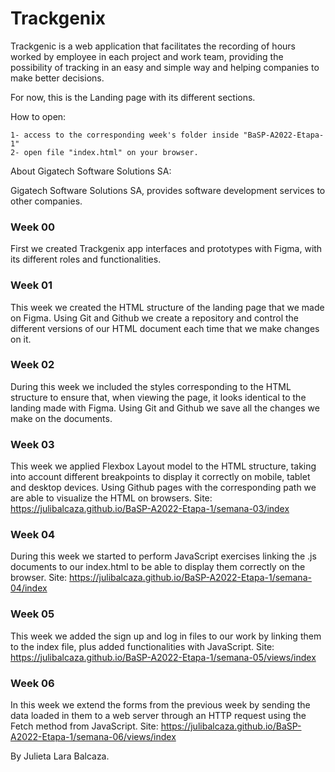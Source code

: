 # Trackgenix

Trackgenic is a web application that facilitates the recording of hours worked by employee in each project and work team, providing the possibility of tracking in an easy and simple way and helping companies to make better decisions.

For now, this is the Landing page with its different sections.

How to open:
```
1- access to the corresponding week's folder inside "BaSP-A2022-Etapa-1"
2- open file "index.html" on your browser.
```

About Gigatech Software Solutions SA:

Gigatech Software Solutions SA, provides software development services to other companies.

### Week 00
First we created Trackgenix app interfaces and prototypes with Figma, with its different roles and functionalities.

### Week 01
This week we created the HTML structure of the landing page that we made on Figma.
Using Git and Github we create a repository and control the different versions of our HTML document each time that we make changes on it.

### Week 02
During this week we included the styles corresponding to the HTML structure to ensure that, when viewing the page,
it looks identical to the landing made with Figma.
Using Git and Github we save all the changes we make on the documents.

### Week 03
This week we applied Flexbox Layout model to the HTML structure, taking into account different breakpoints to display it correctly on mobile, tablet and desktop devices.
Using Github pages with the corresponding path we are able to visualize the HTML on browsers.
Site:
https://julibalcaza.github.io/BaSP-A2022-Etapa-1/semana-03/index

### Week 04
During this week we started to perform JavaScript exercises linking the .js documents to our index.html to be able to display them correctly on the browser.
Site:
https://julibalcaza.github.io/BaSP-A2022-Etapa-1/semana-04/index

### Week 05
This week we added the sign up and log in files to our work by linking them to the index file, plus added functionalities with JavaScript.
Site:
https://julibalcaza.github.io/BaSP-A2022-Etapa-1/semana-05/views/index

### Week 06
In this week we extend the forms from the previous week by sending the data loaded in them to a web server through an HTTP request using the Fetch method from JavaScript.
Site:
https://julibalcaza.github.io/BaSP-A2022-Etapa-1/semana-06/views/index

By Julieta Lara Balcaza.
